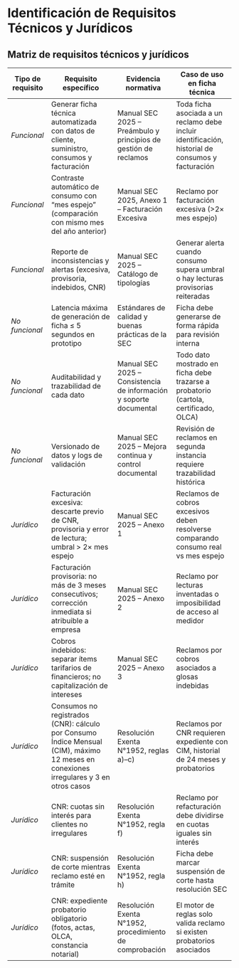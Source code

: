 # Identificación de Requisitos Técnicos y Jurídicos

## Matriz de requisitos técnicos y jurídicos

| Tipo de requisito | Requisito específico | Evidencia normativa | Caso de uso en ficha técnica |
|-------------------|----------------------|---------------------|------------------------------|
| *Funcional* | Generar ficha técnica automatizada con datos de cliente, suministro, consumos y facturación | Manual SEC 2025 – Preámbulo y principios de gestión de reclamos | Toda ficha asociada a un reclamo debe incluir identificación, historial de consumos y facturación |
| *Funcional* | Contraste automático de consumo con “mes espejo” (comparación con mismo mes del año anterior) | Manual SEC 2025, Anexo 1 – Facturación Excesiva | Reclamo por facturación excesiva (>2× mes espejo) |
| *Funcional* | Reporte de inconsistencias y alertas (excesiva, provisoria, indebidos, CNR) | Manual SEC 2025 – Catálogo de tipologías | Generar alerta cuando consumo supera umbral o hay lecturas provisorias reiteradas |
| *No funcional* | Latencia máxima de generación de ficha ≤ 5 segundos en prototipo | Estándares de calidad y buenas prácticas de la SEC | Ficha debe generarse de forma rápida para revisión interna |
| *No funcional* | Auditabilidad y trazabilidad de cada dato | Manual SEC 2025 – Consistencia de información y soporte documental | Todo dato mostrado en ficha debe trazarse a probatorio (cartola, certificado, OLCA) |
| *No funcional* | Versionado de datos y logs de validación | Manual SEC 2025 – Mejora continua y control documental | Revisión de reclamos en segunda instancia requiere trazabilidad histórica |
| *Jurídico* | Facturación excesiva: descarte previo de CNR, provisoria y error de lectura; umbral > 2× mes espejo | Manual SEC 2025 – Anexo 1 | Reclamos de cobros excesivos deben resolverse comparando consumo real vs mes espejo |
| *Jurídico* | Facturación provisoria: no más de 3 meses consecutivos; corrección inmediata si atribuible a empresa | Manual SEC 2025 – Anexo 2 | Reclamo por lecturas inventadas o imposibilidad de acceso al medidor |
| *Jurídico* | Cobros indebidos: separar ítems tarifarios de financieros; no capitalización de intereses | Manual SEC 2025 – Anexo 3 | Reclamos por cobros asociados a glosas indebidas |
| *Jurídico* | Consumos no registrados (CNR): cálculo por Consumo Índice Mensual (CIM), máximo 12 meses en conexiones irregulares y 3 en otros casos | Resolución Exenta N°1952, reglas a)–c) | Reclamos por CNR requieren expediente con CIM, historial de 24 meses y probatorios |
| *Jurídico* | CNR: cuotas sin interés para clientes no irregulares | Resolución Exenta N°1952, regla f) | Reclamo por refacturación debe dividirse en cuotas iguales sin interés |
| *Jurídico* | CNR: suspensión de corte mientras reclamo esté en trámite | Resolución Exenta N°1952, regla h) | Ficha debe marcar suspensión de corte hasta resolución SEC |
| *Jurídico* | CNR: expediente probatorio obligatorio (fotos, actas, OLCA, constancia notarial) | Resolución Exenta N°1952, procedimiento de comprobación | El motor de reglas solo valida reclamo si existen probatorios asociados |
